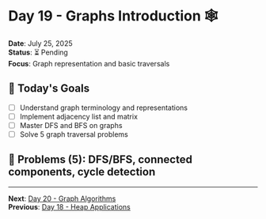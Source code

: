# Day 19 - Graphs Introduction 🕸️
**Date**: July 25, 2025  
**Status**: ⏳ Pending  
**Focus**: Graph representation and basic traversals

## 🎯 Today's Goals
- [ ] Understand graph terminology and representations
- [ ] Implement adjacency list and matrix
- [ ] Master DFS and BFS on graphs
- [ ] Solve 5 graph traversal problems

## 🧩 Problems (5): DFS/BFS, connected components, cycle detection
---
**Next**: [Day 20 - Graph Algorithms](day-20-graph-algorithms.md)  
**Previous**: [Day 18 - Heap Applications](day-18-heap-applications.md)
